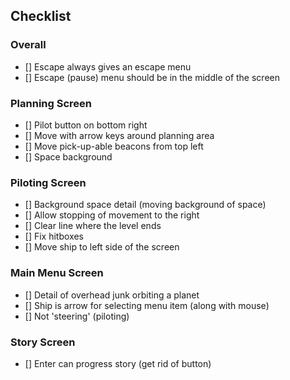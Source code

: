 ## Checklist

### Overall
- [] Escape always gives an escape menu
- [] Escape (pause) menu should be in the middle of the screen

### Planning Screen

- [] Pilot button on bottom right
- [] Move with arrow keys around planning area
- [] Move pick-up-able beacons from top left
- [] Space background

### Piloting Screen

- [] Background space detail (moving background of space)
- [] Allow stopping of movement to the right
- [] Clear line where the level ends
- [] Fix hitboxes
- [] Move ship to left side of the screen

### Main Menu Screen
- [] Detail of overhead junk orbiting a planet
- [] Ship is arrow for selecting menu item (along with mouse)
- [] Not 'steering' (piloting)

### Story Screen
- [] Enter can progress story (get rid of button)
